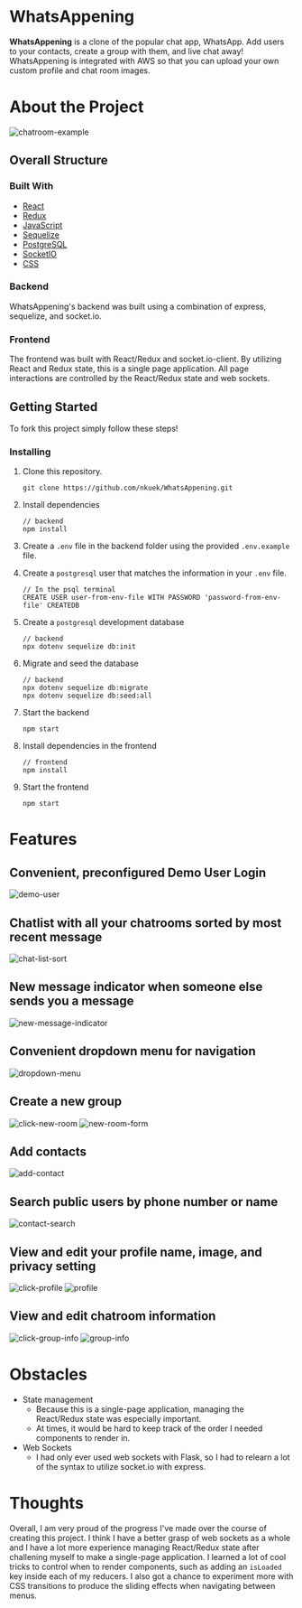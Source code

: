 # WhatsAppening

**WhatsAppening** is a clone of the popular chat app, WhatsApp. Add users to your contacts, create a group with them, and live chat away! WhatsAppening is integrated with AWS so that you can upload your own custom profile and chat room images.

# About the Project

![chatroom-example](readme-images/chatroom-example.png)

## Overall Structure
### Built With

* [React](https://reactjs.org/)
* [Redux](https://redux.js.org/)
* [JavaScript](https://www.javascript.com/)
* [Sequelize](https://sequelize.org/)
* [PostgreSQL](https://www.postgresql.org/docs/current/)
* [SocketIO](https://socket.io/docs/v4)
* [CSS](http://www.css3.info/)

### Backend
WhatsAppening's backend was built using a combination of express, sequelize, and socket.io.

### Frontend
The frontend was built with React/Redux and socket.io-client. By utilizing React and Redux state, this is a single page application. All page interactions are controlled by the React/Redux state and web sockets.
## Getting Started

To fork this project simply follow these steps!

### Installing

1. Clone this repository.

    ```
    git clone https://github.com/nkuek/WhatsAppening.git
    ```

2. Install dependencies
    ```
    // backend
    npm install
    ```

3. Create a `.env` file in the backend folder using the provided `.env.example` file.

4. Create a `postgresql` user that matches the information in your `.env` file.
    ```
    // In the psql terminal
    CREATE USER user-from-env-file WITH PASSWORD 'password-from-env-file' CREATEDB
    ```
5. Create a `postgresql` development database
    ```
    // backend
    npx dotenv sequelize db:init
    ```
6. Migrate and seed the database
    ```
    // backend
    npx dotenv sequelize db:migrate
    npx dotenv sequelize db:seed:all
    ```
7. Start the backend
    ```
    npm start
    ```
8. Install dependencies in the frontend
    ```
    // frontend
    npm install
    ```
9. Start the frontend
    ```
    npm start
    ```

# Features

## Convenient, preconfigured Demo User Login
![demo-user](./readme-images/demo-user.png)

## Chatlist with all your chatrooms sorted by most recent message
![chat-list-sort](./readme-images/chatlist-sort.png)

## New message indicator when someone else sends you a message
![new-message-indicator](./readme-images/new-message-indicator.png)

## Convenient dropdown menu for navigation
![dropdown-menu](./readme-images/dropdown-menu.png)

## Create a new group
![click-new-room](./readme-images/click-new-room.png)
![new-room-form](./readme-images/new-room-form.png)

## Add contacts
![add-contact](./readme-images/add-contact.png)

## Search public users by phone number or name
![contact-search](./readme-images/contact-search.png)

## View and edit your profile name, image, and privacy setting
![click-profile](./readme-images/click-profile.png)
![profile](./readme-images/profile.png)

## View and edit chatroom information
![click-group-info](./readme-images/click-group-info.png)
![group-info](./readme-images/group-info.png)
# Obstacles
- State management
    - Because this is a single-page application, managing the React/Redux state was especially important.
    - At times, it would be hard to keep track of the order I needed components to render in.
- Web Sockets
    - I had only ever used web sockets with Flask, so I had to relearn a lot of the syntax to utilize socket.io with express.

# Thoughts
Overall, I am very proud of the progress I've made over the course of creating this project. I think I have a better grasp of web sockets as a whole and I have a lot more experience managing React/Redux state after challening myself to make a single-page application. I learned a lot of cool tricks to control when to render components, such as adding an `isLoaded` key inside each of my reducers. I also got a chance to experiment more with CSS transitions to produce the sliding effects when navigating between menus.
